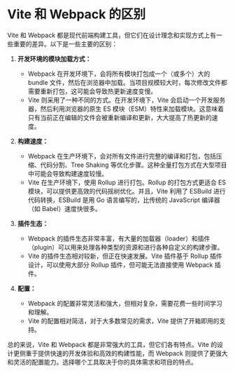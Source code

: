 # Vite 和 Webpack 的区别

Vite 和 Webpack 都是现代前端构建工具，但它们在设计理念和实现方式上有一些重要的差异。以下是一些主要的区别：

1. **开发环境的模块加载方式：**

   - Webpack 在开发环境下，会将所有模块打包成一个（或多个）大的 bundle 文件，然后在浏览器中加载。当项目规模较大时，每次修改文件都需要重新打包，这可能会导致热更新速度变慢。
   - Vite 则采用了一种不同的方式。在开发环境下，Vite 会启动一个开发服务器，然后利用浏览器的原生 ES 模块（ESM）特性来加载模块。这意味着只有当前正在编辑的文件会被重新编译和更新，大大提高了热更新的速度。

2. **构建速度：**

   - Webpack 在生产环境下，会对所有文件进行完整的编译和打包，包括压缩、代码分割、Tree Shaking 等优化步骤。这种全量打包方式在大型项目中可能会导致构建速度较慢。
   - Vite 在生产环境下，使用 Rollup 进行打包。Rollup 的打包方式更适合 ES 模块，可以提供更高效的代码摇树优化。并且，Vite 利用了 ESBuild 进行代码转换，ESBuild 是用 Go 语言编写的，比传统的 JavaScript 编译器（如 Babel）速度快很多。

3. **插件生态：**

   - Webpack 的插件生态非常丰富，有大量的加载器（loader）和插件（plugin）可以用来处理各种类型的资源和进行各种自定义的构建步骤。
   - Vite 的插件生态相对较新，但正在快速发展。Vite 插件基于 Rollup 插件设计，可以使用大部分 Rollup 插件，但可能无法直接使用 Webpack 插件。

4. **配置：**
   - Webpack 的配置非常灵活和强大，但相对复杂，需要花费一些时间学习和理解。
   - Vite 的配置相对简洁，对于大多数常见的需求，Vite 提供了开箱即用的支持。

总的来说，Vite 和 Webpack 都是非常强大的工具，但它们各有特点。Vite 的设计更侧重于提供快速的开发体验和高效的构建性能，而 Webpack 则提供了更强大和灵活的配置能力。选择哪个工具取决于你的具体需求和项目的特点。
